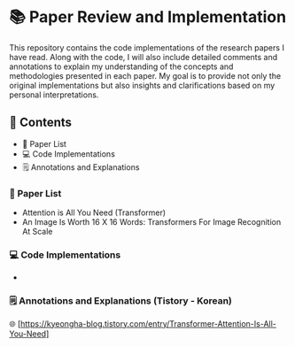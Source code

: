 # 📚 Paper Review and Implementation

This repository contains the code implementations of the research papers I have read. Along with the code, I will also include detailed comments and annotations to explain my understanding of the concepts and methodologies presented in each paper. My goal is to provide not only the original implementations but also insights and clarifications based on my personal interpretations.

## 📝 Contents  
- 📖 Paper List  
- 💻 Code Implementations
- 🗒️ Annotations and Explanations

### 📖 Paper List
- Attention is All You Need (Transformer)
- An Image Is Worth 16 X 16 Words: Transformers For Image Recognition At Scale

### 💻 Code Implementations
- 

### 🗒️ Annotations and Explanations (Tistory - Korean)
🌐 [https://kyeongha-blog.tistory.com/entry/Transformer-Attention-Is-All-You-Need]
